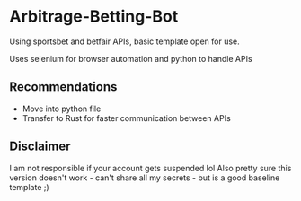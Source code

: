 # Arbitrage-Betting-Bot
Using sportsbet and betfair APIs, basic template open for use.

Uses selenium for browser automation and python to handle APIs

## Recommendations
- Move into python file
- Transfer to Rust for faster communication between APIs

## Disclaimer
I am not responsible if your account gets suspended lol
Also pretty sure this version doesn't work - can't share all my secrets - but is a good baseline template ;)
